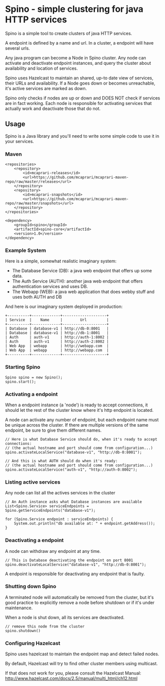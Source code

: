 Spino - simple clustering for java HTTP services
================================================

Spino is a simple tool to create clusters of java HTTP services.

A endpoint is defined by a name and url. In a cluster, a endpoint
will have several urls.

Any java program can become a Node in Spino cluster. Any node can
activate and deactivate endpoint instances, and query the cluster
about availability and location of services.

Spino uses Hazelcast to maintain an shared, up-to date view of
services, their URLs and availability. If a Node goes down or becomes
unreachable, it's active services are marked as down.

Spino only checks if nodes are up or down and DOES NOT check
if services are in fact working. Each node is responsible
for activating services that actually work and deactivate
those that do not.

## Usage

Spino is a Java library and you'll need to write some simple
code to use it in your services.

### Maven

    <repositories>
        <repository>
            <id>mcaprari-releases</id>
            <url>https://github.com/mcaprari/mcaprari-maven-repo/raw/master/releases</url>
        </repository>
        <repository>
            <id>mcaprari-snapshots</id>
            <url>https://github.com/mcaprari/mcaprari-maven-repo/raw/master/snapshots</url>
        </repository>
    </repositories>

    <dependency>
        <groupId>spino</groupId>
        <artifactId>spino-core</artifactId>
        <version>1.0</version>
    </dependency>

### Example System

Here is a simple, somewhat realistic imaginary system:
 - The Database Service (DB): a java web endpoint that offers up some data.
 - The Auth Service (AUTH): another java web endpoint that offers authentication services and uses DB.
 - The Webapp (WEB): a java web application that does webby stuff and uses both AUTH and DB

And here is our imaginary system deployed in production:

    +----------+-------------+--------------------+
    | Service  |    Name     |        Url         |
    +----------+-------------+--------------------+
    | Database | database-v1 | http://db-0:8001   |
    | Database | database-v1 | http://db-1:8001   |
    | Auth     | auth-v1     | http://auth-1:8002 |
    | Auth     | auth-v1     | http://auth-2:8002 |
    | Web App  | webapp      | http://webapp.com  |
    | Web App  | webapp      | http://webapp.com  |
    +----------+-------------+--------------------+

### Starting Spino

    Spino spino = new Spino();
    spino.start();

### Activating a endpoint

When a endpoint instance (a 'node') is ready to accept connections, it should let the rest of the cluster
know where it's http endpoint is located.

A node can activate any number of endpoint, but each endpoint
name must be unique across the cluster.  If there are multiple versions of the same endpoint, be sure
to give them different names.

    // Here is what Database Service should do, when it's ready to accept connections:
    // (the actual hostname and port should come from configuration...)
    spino.activateLocalService("database-v1", "http://db-0:8001");

    // And this is what AUTH should do when it's ready:
    // (the actual hostname and port should come from configuration...)
    spino.activateLocalService("auth-v1", "http://auth-0:8002");

### Listing active services

Any node can list all the actives services in the cluster

    // An Auth instance asks what Database instances are available
    List<Spino.Service> serviceEndpoints = Spino.getServiceEndpoints("database-v1");

    for (Spino.Service endpoint : serviceEndpoints) {
        System.out.println("db available at: " + endpoint.getAddress());
    }

### Deactivating a endpoint

A node can withdraw any endpoint at any time.

    // This is Database deactivating the endpoint on port 8001
    spino.deactivateLocalService("database-v1", "http://db-0:8001");

A endpoint is responsible for deactivating any endpoint that is faulty.

### Shutting down Spino

A terminated node will automatically be removed from the cluster,
but it's good practice to explicitly remove a node before shutdown
or if it's under maintenance.

When a node is shut down, all its services are deactivated.

    // remove this node from the cluster
    spino.shutdown()

### Configuring Hazelcast

Spino uses hazelcast to maintain the endpoint map and detect failed nodes.

By default, Hazelcast will try to find other cluster members using multicast.

If that does not work for you, please consult the Hazelcast Manual:
http://www.hazelcast.com/docs/2.5/manual/multi_html/ch12.html












